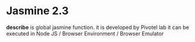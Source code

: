 # Jasmine 2.3


**describe** is global jasmine function.
it is developed by Pivotel lab
it can be executed in  Node JS / Browser Environment / Browser Emulator